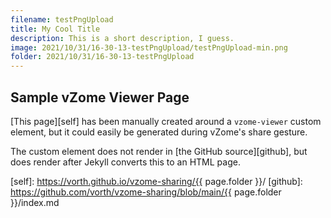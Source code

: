 ```yaml
---
filename: testPngUpload
title: My Cool Title
description: This is a short description, I guess.
image: 2021/10/31/16-30-13-testPngUpload/testPngUpload-min.png
folder: 2021/10/31/16-30-13-testPngUpload
---
```


## Sample vZome Viewer Page

[This page][self] has been manually created around a `vzome-viewer` custom element,
but it could easily be generated during vZome's share gesture.

The custom element does not render in [the GitHub source][github], but does render after Jekyll converts this to an HTML page.

<vzome-viewer src="./{{ page.filename }}.vZome" style="width: 100%; height: 50vh;">
</vzome-viewer>



[self]: https://vorth.github.io/vzome-sharing/{{ page.folder }}/
[github]: https://github.com/vorth/vzome-sharing/blob/main/{{ page.folder }}/index.md

